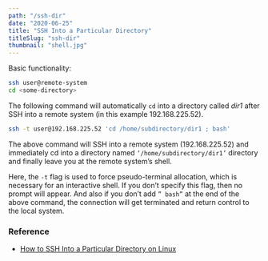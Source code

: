 ```yaml
---
path: "/ssh-dir"
date: "2020-06-25"
title: "SSH Into a Particular Directory"
titleSlug: "ssh-dir"
thumbnail: "shell.jpg"
---
```


Basic functionality:

```bash
ssh user@remote-system
cd <some-directory>
```

The following command will automatically `cd` into a directory called _dir1_ after SSH into a remote system (in this example 192.168.225.52).

```bash
ssh -t user@192.168.225.52 'cd /home/subdirectory/dir1 ; bash'
```

The above command will SSH into a remote system (192.168.225.52) and immediately cd into a directory named `‘/home/subdirectory/dir1’` directory and finally leave you at the remote system’s shell.

Here, the `-t` flag is used to force pseudo-terminal allocation, which is necessary for an interactive shell. If you don’t specify this flag, then no prompt will appear. And also if you don’t add `” bash”` at the end of the above command, the connection will get terminated and return control to the local system.

### Reference

- [How to SSH Into a Particular Directory on Linux](https://tinyurl.com/y9t6s4wk)
